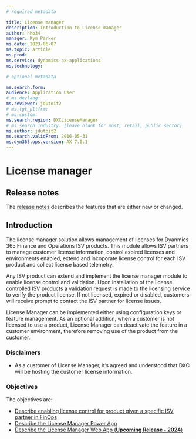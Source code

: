```yaml
---
# required metadata

title: License manager
description: Introduction to License manager
author: hho34
manager: Kym Parker
ms.date: 2023-06-07
ms.topic: article
ms.prod:
ms.service: dynamics-ax-applications
ms.technology:

# optional metadata

ms.search.form:
audience: Application User
# ms.devlang:
ms.reviewer: jdutoit2
# ms.tgt_pltfrm:
# ms.custom:
ms.search.region: DXCLicenseManager
# ms.search.industry: [leave blank for most, retail, public sector]
ms.author: jdutoit2
ms.search.validFrom: 2016-05-31
ms.dyn365.ops.version: AX 7.0.1
---
```


# License manager

## Release notes

The [release notes](Release-notes.md) describes the features that are either new or changed.

## Introduction

The license manager solution allows management of licenses for Dyanmics 365 Finance and Operations ISV products. This module allows ISV partners to manage customer license information, control expired licenses and environments enabled, extend and incoporate license control for each ISV product and collect license based telemetry.

Any ISV product can extend and implement the license manager module to enable license control and validation. Upon installation of the license controlled ISV products a validation request is made to the licensing service to verify the product license. If not licensed, expired or disabled, customers will receive prompt to contact the ISV partner for license issues.

License Manager can be implemented either using configuration keys or feature management. As an optional addition, when a customer is not licensed to use a product, License Manager can deactivate the feature in a customer environment, therefore removing use of the product from the customer.
<br>

### Disclaimers

- As a customer of License Manager, it’s agreed and understood that DXC will be hosting the customer license information.

### Objectives

The objectives are:

- [Describe enabling license control for product given a specific ISV partner in FinOps](./FinOps.md)
- [Describe the License Manager Power App](./PowerApp.md)
- [Describe the License Manager Web App (**Upcoming Release - 2024**)](./ReactWebApp.md)
